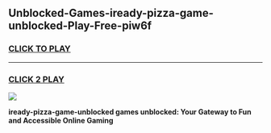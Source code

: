 
## Unblocked-Games-iready-pizza-game-unblocked-Play-Free-piw6f
<h3>
<a href="https://premium76.site?title=iready-pizza-game-unblocked&ref=18A">CLICK TO PLAY</a></h3>
<hr>

<h3>
<a href="https://premium76.site?title=iready-pizza-game-unblocked&ref=18A">CLICK 2 PLAY</a>
  
</h3>

<a href="https://premium76.site?title=iready-pizza-game-unblocked&ref=18A"><img src="https://clearcache.store/games.png"></a>


**iready-pizza-game-unblocked games unblocked: Your Gateway to Fun and Accessible Online Gaming**
